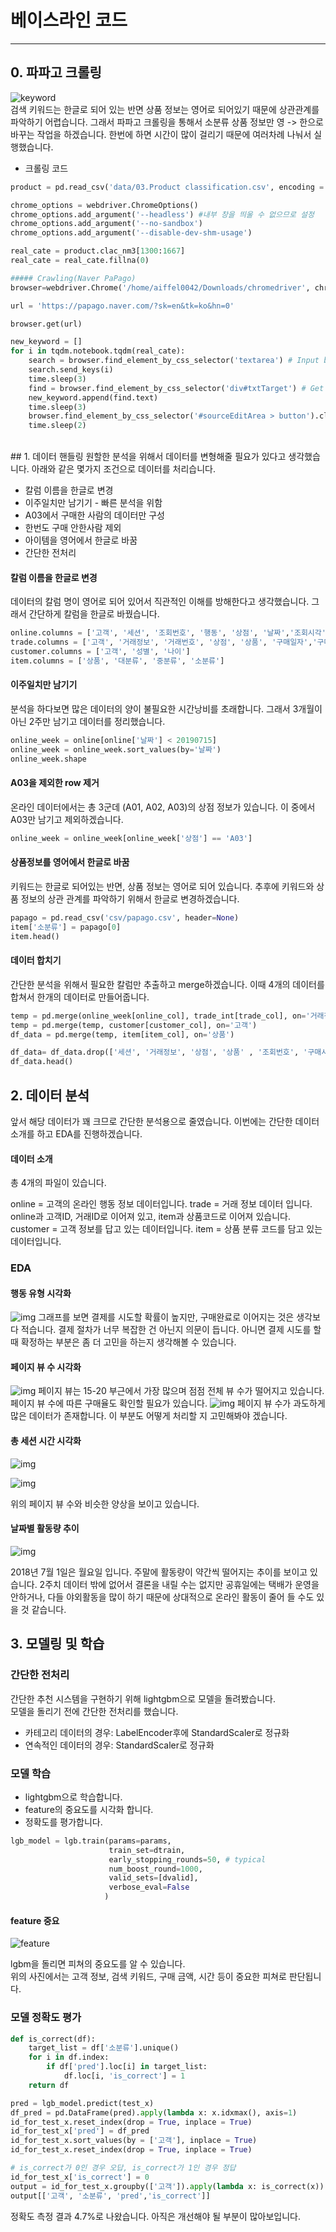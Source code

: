# 베이스라인 코드
---
## 0. 파파고 크롤링
![keyword](image/keyword.png)
<br>
검색 키워드는 한글로 되어 있는 반면 상품 정보는 영어로 되어있기 때문에 상관관계를 파악하기 어렵습니다.
그래서 파파고 크롤링을 통해서 소분류 상품 정보만 영 -> 한으로 바꾸는 작업을 하겠습니다.
한번에 하면 시간이 많이 걸리기 때문에 여러차례 나눠서 실행했습니다.
<br>
- 크롤링 코드
```python
product = pd.read_csv('data/03.Product classification.csv', encoding = 'utf-8')

chrome_options = webdriver.ChromeOptions()
chrome_options.add_argument('--headless') #내부 창을 띄울 수 없으므로 설정
chrome_options.add_argument('--no-sandbox')
chrome_options.add_argument('--disable-dev-shm-usage')

real_cate = product.clac_nm3[1300:1667]
real_cate = real_cate.fillna(0)

##### Crawling(Naver PaPago)
browser=webdriver.Chrome('/home/aiffel0042/Downloads/chromedriver', chrome_options=chrome_options )

url = 'https://papago.naver.com/?sk=en&tk=ko&hn=0'

browser.get(url)

new_keyword = []
for i in tqdm.notebook.tqdm(real_cate):
    search = browser.find_element_by_css_selector('textarea') # Input box selection
    search.send_keys(i)
    time.sleep(3)
    find = browser.find_element_by_css_selector('div#txtTarget') # Get text in outputbox
    new_keyword.append(find.text)
    time.sleep(3)
    browser.find_element_by_css_selector('#sourceEditArea > button').click() # Clear input box
    time.sleep(2)
```
<br>
## 1. 데이터 핸들링
원할한 분석을 위해서 데이터를 변형해줄 필요가 있다고 생각했습니다.  
아래와 같은  몇가지 조건으로 데이터를 처리습니다.

- 칼럼 이름을 한글로 변경
- 이주일치만 남기기 - 빠른 분석을 위함
- A03에서 구매한 사람의 데이터만 구성
- 한번도 구매 안한사람 제외
- 아이템을 영어에서 한글로 바꿈
- 간단한 전처리

#### 칼럼 이름을 한글로 변경

데이터의 칼럼 명이 영어로 되어 있어서 직관적인 이해를 방해한다고 생각했습니다.
그래서 간단하게 칼럼을 한글로 바꿨습니다.

```py
online.columns = ['고객', '세션', '조회번호', '행동', '상점', '날짜','조회시각', '경과시간', '거래정보', '키워드', '총뷰', '총세션', '경로', '장비', '등급']
trade.columns = ['고객', '거래정보', '거래번호', '상점', '상품', '구매일자','구매시간', '구매금액', '구매수량']
customer.columns = ['고객', '성별', '나이']
item.columns = ['상품', '대분류', '중분류', '소분류']
```

#### 이주일치만 남기기

분석을 하다보면 많은 데이터의 양이 불필요한 시간낭비를 초래합니다.
그래서 3개월이 아닌 2주만 남기고 데이터를 정리했습니다.
```py
online_week = online[online['날짜'] < 20190715]
online_week = online_week.sort_values(by='날짜')
online_week.shape
```
#### A03을 제외한 row 제거

온라인 데이터에서는 총 3군데 (A01, A02, A03)의 상점 정보가 있습니다.
이 중에서 A03만 남기고 제외하겠습니다.

```py
online_week = online_week[online_week['상점'] == 'A03']
```
#### 상품정보를 영어에서 한글로 바꿈
키워드는 한글로 되어있는 반면, 상품 정보는 영어로 되어 있습니다.
추후에 키워드와 상품 정보의 상관 관계를 파악하기 위해서 한글로 변경하겠습니다.

```py
papago = pd.read_csv('csv/papago.csv', header=None)
item['소분류'] = papago[0]
item.head()
```
#### 데이터 합치기
간단한 분석을 위해서 필요한 칼럼만 추출하고 merge하겠습니다.
이때 4개의 데이터를 합쳐서 한개의 데이터로 만들어줍니다.

```py
temp = pd.merge(online_week[online_col], trade_int[trade_col], on='거래정보')
temp = pd.merge(temp, customer[customer_col], on='고객')
df_data = pd.merge(temp, item[item_col], on='상품')

df_data= df_data.drop(['세션', '거래정보', '상점', '상품' , '조회번호', '구매시간'], axis = 1)
df_data.head()
```

## 2. 데이터 분석
앞서 해당 데이터가 꽤 크므로 간단한 분석용으로 줄였습니다.
이번에는 간단한 데이터 소개를 하고 EDA를 진행하겠습니다.

#### 데이터 소개
총 4개의 파일이 있습니다.

online = 고객의 온라인 행동 정보 데이터입니다.
trade = 거래 정보 데이터 입니다. online과 고객ID, 거래ID로 이어져 있고, item과 상품코드로 이어져 있습니다.
customer = 고객 정보를 답고 있는 데이터입니다.
item = 상품 분류 코드를 담고 있는 데이터입니다.

### EDA
#### 행동 유형 시각화

![img](image/2.1.action.png)
그래프를 보면 결제를 시도할 확률이 높지만, 구매완료로 이어지는 것은 생각보다 적습니다.
결제 절차가 너무 복잡한 건 아닌지 의문이 듭니다.
아니면 결제 시도를 할 때 확정하는 부분은 좀 더 고민을 하는지 생각해볼 수 있습니다.

#### 페이지 뷰 수 시각화
![img](image/eda1.png)
페이지 뷰는 15-20 부근에서 가장 많으며 점점 전체 뷰 수가 떨어지고 있습니다.  
페이지 뷰 수에 따른 구매율도 확인할 필요가 있습니다.
![img](image/eda2.png)
페이지 뷰 수가 과도하게 많은 데이터가 존재합니다.
이 부분도 어떻게 처리할 지 고민해봐야 겠습니다.
#### 총 세션 시간 시각화
![img](image/eda3.png)

![img](image/eda4.png)

위의 페이지 뷰 수와 비슷한 양상을 보이고 있습니다.

#### 날짜별 활동량 추이
![img](image/eda5.png)

2018년 7월 1일은 월요일 입니다.
주말에 활동량이 약간씩 떨어지는 추이를 보이고 있습니다.
2주치 데이터 밖에 없어서 결론을 내릴 수는 없지만 공휴일에는 택배가 운영을 안하거나,
다들 야외활동을 많이 하기 때문에 상대적으로 온라인 활동이 줄어 들 수도 있을 것 같습니다.


## 3. 모델링 및 학습

### 간단한 전처리
간단한 추천 시스템을 구현하기 위해 lightgbm으로 모델을 돌려봤습니다.  
모델을 돌리기 전에 간단한 전처리를 했습니다.
- 카테고리 데이터의 경우: LabelEncoder후에 StandardScaler로 정규화
- 연속적인 데이터의 경우: StandardScaler로 정규화

### 모델 학습
- lightgbm으로 학습합니다.
- feature의 중요도를 시각화 합니다.
- 정확도를 평가합니다.

```py
lgb_model = lgb.train(params=params,
                      train_set=dtrain,
                      early_stopping_rounds=50, # typical
                      num_boost_round=1000,
                      valid_sets=[dvalid],
                      verbose_eval=False
                     )

```
#### feature 중요
![feature](./image/feature.png)

lgbm을 돌리면 피쳐의 중요도를 알 수 있습니다.  
위의 사진에서는 고객 정보, 검색 키워드, 구매 금액, 시간 등이 중요한 피쳐로 판단됩니다.

### 모델 정확도 평가
```py
def is_correct(df):
    target_list = df['소분류'].unique()
    for i in df.index:
        if df['pred'].loc[i] in target_list:
            df.loc[i, 'is_correct'] = 1
    return df

```

```py
pred = lgb_model.predict(test_x)
df_pred = pd.DataFrame(pred).apply(lambda x: x.idxmax(), axis=1)
id_for_test_x.reset_index(drop = True, inplace = True)
id_for_test_x['pred'] = df_pred
id_for_test_x.sort_values(by = ['고객'], inplace = True)
id_for_test_x.reset_index(drop = True, inplace = True)

# is_correct가 0인 경우 오답, is_correct가 1인 경우 정답
id_for_test_x['is_correct'] = 0
output = id_for_test_x.groupby(['고객']).apply(lambda x: is_correct(x))
output[['고객', '소분류', 'pred','is_correct']]
```
정확도 측정 결과 4.7%로 나왔습니다.  아직은 개선해야 될 부분이 많아보입니다.
